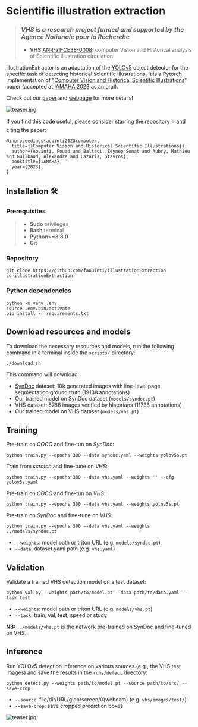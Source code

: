 # Scientific illustration extraction

> ### *VHS is a research project funded and supported by the Agence Nationale pour la Recherche*
> - **VHS** [ANR-21-CE38-0008](https://anr.fr/Projet-ANR-21-CE38-0008): computer Vision and Historical analysis of Scientific illustration circulation

illustrationExtractor is an adaptation of the [YOLOv5](https://github.com/ultralytics/yolov5) object detector for the specific task of detecting historical scientific illustrations. It is a Pytorch implementation of "[Computer Vision and Historical Scientific Illustrations](https://iscd.huma-num.fr/media/vhs_iamaha.pdf)" paper (accepted at [IAMAHA 2023](https://iamaha.sciencesconf.org/) as an oral).

Check out our [paper](https://iscd.huma-num.fr/media/vhs_iamaha.pdf) and [webpage](https://vhs.hypotheses.org) for more details!

![teaser.jpg](https://iscd.huma-num.fr/media/teaser.jpg)

If you find this code useful, please consider starring the repository ⭐ and citing the paper:

```
@inproceedings{aouinti2023computer,
  title={{Computer Vision and Historical Scientific Illustrations}},
  author={Aouinti, Fouad and Baltaci, Zeynep Sonat and Aubry, Mathieu and Guilbaud, Alexandre and Lazaris, Stavros},
  booktitle={IAMAHA},
  year={2023},
}
```

## Installation :hammer_and_wrench:

### Prerequisites
>- **Sudo** privileges
>- **Bash** terminal
>- **Python>=3.8.0**
>- **Git**

### Repository

```
git clone https://github.com/faouinti/illustrationExtraction
cd illustrationExtraction
```

### Python dependencies

```
python -m venv .env
source .env/bin/activate
pip install -r requirements.txt
```

## Download resources and models

To download the necessary resources and models, run the following command in a terminal inside the `scripts/` directory:

```bash
./download.sh
```

This command will download:

- [SynDoc](https://github.com/monniert/docExtractor) dataset: 10k generated images with line-level page segmentation ground truth (19138 annotations)
- Our trained model on SynDoc dataset (`models/syndoc.pt`)
- VHS dataset: 5788 images verified by historians (11738 annotations)
- Our trained model on VHS dataset (`models/vhs.pt`)

## Training

Pre-train on *COCO* and fine-tun on *SynDoc*:

```
python train.py --epochs 300 --data syndoc.yaml --weights yolov5s.pt
```

Train from *scratch* and fine-tune on *VHS*:

```
python train.py --epochs 300 --data vhs.yaml --weights '' --cfg yolov5s.yaml
```

Pre-train on *COCO* and fine-tun on *VHS*:

```
python train.py --epochs 300 --data vhs.yaml --weights yolov5s.pt
```

Pre-train on *SynDoc* and fine-tune on *VHS*:

```
python train.py --epochs 300 --data vhs.yaml --weights ../models/syndoc.pt
```

- `--weights`: model path or triton URL (e.g. `models/syndoc.pt`)
- `--data`: dataset.yaml path (e.g. `vhs.yaml`)

## Validation

Validate a trained VHS detection model on a test dataset:

```
python val.py --weights path/to/model.pt --data path/to/data.yaml --task test
```

- `--weights`: model path or triton URL (e.g. `models/vhs.pt`)
- `--task`: train, val, test, speed or study

**NB:** `../models/vhs.pt` is the network pre-trained on SynDoc and fine-tuned on VHS.

## Inference

Run YOLOv5 detection inference on various sources (e.g., the VHS test images) and save the results in the `runs/detect` directory:

```
python detect.py --weights path/to/model.pt --source path/to/src/ --save-crop
```

- `--source`: file/dir/URL/glob/screen/0(webcam) (e.g. `vhs/images/test/`)
- `--save-crop`: save cropped prediction boxes

![teaser.jpg](https://iscd.huma-num.fr/media/vhs-dataset.jpg)